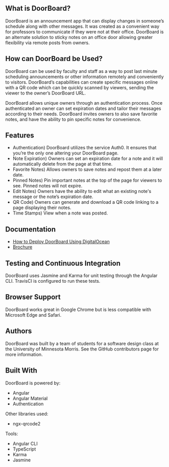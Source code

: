 
## What is DoorBoard?
DoorBoard is an announcement app that can display changes in someone’s schedule along with other messages. It was created as a convenient way for professors to communicate if they were not at their office. DoorBoard is an alternate solution to sticky notes on an office door allowing greater flexibility via remote posts from owners. 

## How can DoorBoard be Used?
DoorBoard can be used by faculty and staff as a way to post last minute scheduling announcements or other information remotely and conveniently to visitors. DoorBoard’s capabilities can create specific messages online with a QR code which can be quickly scanned by viewers, sending the viewer to the owner’s DoorBoard URL. 

DoorBoard allows unique owners through an authentication process. Once authenticated an owner can set expiration dates and tailor their messages according to their needs. DoorBoard invites owners to also save favorite notes, and have the ability to pin specific notes for convenience.

## Features
- Authentication) DoorBoard utilizes the service Auth0. It ensures that you’re the only one altering your DoorBoard page.
- Note Expiration) Owners can set an expiration date for a note and it will automatically delete from the page at that time.
- Favorite Notes) Allows owners to save notes and repost them at a later date.
- Pinned Notes) Pin important notes at the top of the page for viewers to see. Pinned notes will not expire.
- Edit Notes) Owners have the ability to edit what an existing note's message or the note’s expiration date.
- QR Code) Owners can generate and download a QR code linking to a page displaying their notes.
- Time Stamps) View when a note was posted.

## Documentation
- [How to Deploy DoorBoard Using DigitalOcean](DEPLOYMENT.md) 
- [Brochure](brochure.pdf)

## Testing and Continuous Integration
DoorBoard uses Jasmine and Karma for unit testing through the Angular CLI. TravisCI is configured to run these tests. 

## Browser Support
DoorBoard works great in Google Chrome but is less compatible with Microsoft Edge and Safari.

## Authors
DoorBoard was built by a team of students for a software design class at the University of Minnesota Morris. See the GitHub contributors page for more information.

## Built With 

DoorBoard is powered by:
- Angular
- Angular Material
- Authentication

Other libraries used:
- ngx-qrcode2

Tools:
- Angular CLI
- TypeScript
- Karma
- Jasmine

